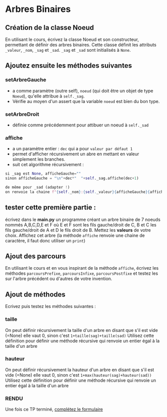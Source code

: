 # Arbres Binaires

## Création de la classe Noeud

En utilisant le cours, écrivez la classe Noeud et son constructeur, permettant de définir des arbres binaires.
Cette classe définit les attributs `_valeur`, `_nom`, `_sag` et `_sad`.
 `_sag` et `_sad` sont initialisés à `None`.

## Ajoutez ensuite les méthodes suivantes

### setArbreGauche

* a comme paramètre (outre self), `noeud` (qui doit être un objet de type `Noeud`), qu'elle attribue à `self._sag`.
* Vérifie au moyen d'un assert que la variable `noeud` est bien du bon type.
  
### setArbreDroit 

* définie comme précédemment pour attibuer un noeud à `self._sad`
  
### affiche

* a un paramètre entier : `dec` qui a pour `valeur par défaut 1`
* permet d'afficher récursivement un abre en mettant en valeur simplement les branches.
* suit cet algorithme récursivement :
``` python
si _sag est None, afficheGauche="" 
sinon afficheGauche = "\n"+dec*"  "+self._sag.affiche(dec+1)

de même pour _sad (adapter !)
on renvoie la chaine f"{self._nom}:{self._valeur}{afficheGauche}{afficheDroit}"
```
## tester cette première partie :
écrivez dans le **main.py** un programme créant un arbre binaire de 7 noeuds nommés A,B,C,D,E et F où E et F sont les fils gauche/droit de C, B et C les fils gauche/droit de A et D le fils droit de B. 
Mettez les **valeurs** de votre choix.
Affichez cet arbre (la méthode `affiche` renvoie une chaine de caractère, il faut donc utiliser un `print`)

## Ajout des parcours
En utilisant le cours et en vous inspirant de la méthode `affiche`, écrivez les méthodes `parcoursPrefixe`, `parcoursInfixe`, `parcoursPostfixe` et testez les sur l'arbre précédent ou d'autres de votre invention.

## Ajout de méthodes

Ecrivez puis testez les méthodes suivantes :

### taille

On peut définir récursivement la taille d'un arbre en disant que s'il est vide (=None) elle vaut 0, sinon c'est `1+taille(sag)+taille(sad)`
Utilisez cette définition pour définir une méthode récursive qui renvoie un entier égal à la taille d'un arbre

### hauteur

On peut définir récursivement la hauteur d'un arbre en disant que s'il est vide (=None) elle vaut 0, sinon c'est `1+max(hauteur(sag)+hauteur(sad))`
Utilisez cette définition pour définir une méthode récursive qui renvoie un entier égal à la taille d'un arbre

### RENDU

Une fois ce TP terminé, [complétez le formulaire](https://forms.gle/cTEcV2GDJ9v84QUV9)



